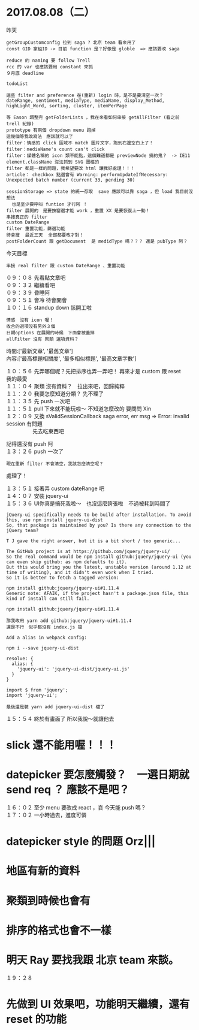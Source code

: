 # 2017.08.08（二）


昨天

```
getGroupCustomconfig 拉到 saga ? 北京 team 看來用了
const GID 拿組ID -> 目前 function 是？好像是 globle  => 應該要改 saga

reduce 的 naming 要 follow Trell
rcc 的 var 也應該要用 constant 來抓
９月底 deadline 

todoList

這些 filter and preference 在(重新) login 時，是不是要清空一次？
dateRange, sentiment, mediaType, mediaName, display_Method, highLight_Word, sorting, cluster, itemPerPage

等 Eason 調整完 getFolderLists ，我在來看如何串接 getAllFilter (看之前 trell 紀錄)
prototype 有兩個 dropdown menu 跑掉
這幾個等我改寫法　應該就可以了
filter：情感的 click 區域不 match 圖片文字，跑到右邊空白上了！
filter：mediaName's count can't click
filter：媒體名稱的 icon 類不能點，這個難道都是 previewNode 搞的鬼？　-> IE11 element.className 沒法抓到 SVG 圖檔的
filter 都是一樣的問題，我希望要改 html 讓我好處理！！！
article： checkbox 點選會有 Warning: performUpdateIfNecessary: Unexpected batch number (current 33, pending 30)

sessionStorage => state 的統一存取  save 應該可以靠 saga ，但 load 我目前沒想法
  也是至少要呼叫 funtion 才行阿 ！
filter 展開的　是要按塞選才能 work ，重置 XX 是要恢復上一動！
串接真正的 filter 
custom DateRange
filter 重置功能，篩選功能
待會搜  最近三天  全部都要改才對！
postFolderCount 跟 getDocument  是 medidType 嗎？？？ 還是 pubType 阿？
```


今天目標
```
串接 real filter 跟 custom DateRange 、重置功能
```

０９：０８ 先看點文章吧  
０９：３２ 繼續看吧  
０９：３９ 昏睡阿  
０９：５１ 會冷 待會開會  
１０：１６ standup down 該開工啦  

```
情感　沒有 icon 喔！
收合的選項沒有另外３個
日期options 在展開的時候　下面會被蓋掉
allFilter 沒有 聚類 選項資料？
```
時間:['最新文章', '最舊文章']  
內容:['最高標題相關度', '最多相似標題', '最高文章字數']  

１０：５６ 先弄哪個呢？先把排序也弄一弄吧！ 再來才是 custom 跟 reset  
我的最愛  
１１：０４ 聚類 沒有資料？　拉出來吧，回歸純粹  
１１：２０ 我要怎麼知道分類？ 先不理了  
１１：３５ 先 push 一次吧  
１１：５１ pull 下來就不能玩啦～ 不知道怎麼改的 要問問 Xin  
１２：０９ 又換 sValidSessionCallback saga error, err msg => Error: invalid session 有問題  
　　　　　先去吃東西吧  

記得還沒有 push 阿  
１３：２６ push 一次了

```
現在重新 filter 不會清空，我該怎麼清空呢？
```
處理了！  

１３：５１ 接著弄 custom dateRange 吧  
１４：０７ 安裝 jquery-ui  
１５：３６ UI你真是搞死我啦～　也沒這麼誇張啦　不過被耗到時間了  

```
jQuery-ui specifically needs to be build after installation. To avoid this, use npm install jquery-ui-dist
So, that package is maintained by you? Is there any connection to the jQuery team?

T J gave the right answer, but it is a bit short / too generic...

The GitHub project is at https://github.com/jquery/jquery-ui/
So the real command would be npm install github:jquery/jquery-ui (you can even skip github: as npm defaults to it).
But this would bring you the latest, unstable version (around 1.12 at time of writing), and it didn't even work when I tried.
So it is better to fetch a tagged version:

npm install github:jquery/jquery-ui#1.11.4
Generic note: AFAIK, if the project hasn't a package.json file, this kind of install can still fail.

npm install github:jquery/jquery-ui#1.11.4

那我改用 yarn add github:jquery/jquery-ui#1.11.4
還是不行　似乎都沒有 index.js 擋

Add a alias in webpack config:

npm i --save jquery-ui-dist

resolve: {
  alias: {
    'jquery-ui': 'jquery-ui-dist/jquery-ui.js'
  }
}

import $ from 'jquery';
import 'jquery-ui';

最後還是裝 yarn add jquery-ui-dist 檔了
```
１５：５４ 終於有畫面了 所以我說～就讓他去  

# slick 還不能用喔！！！
# datepicker 要怎麼觸發？　一選日期就 send req ？ 應該不是吧？

１６：０２ 至少 menu 要改成 react ，哀 今天能 push 嗎？  
１７：０２ 一小時過去，進度可憐  

# datepicker style 的問題 Orz|||
# 地區有新的資料
# 聚類到時候也會有
# 排序的格式也會不一樣
# 明天 Ray 要找我跟 北京 team 來談。

１９：２８  
# 先做到 UI 效果吧，功能明天繼續，還有 reset 的功能



